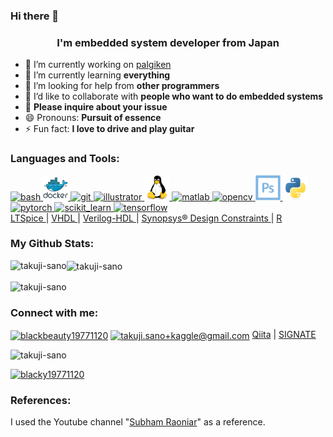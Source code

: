 ### Hi there 👋

<!--
**takuji-sano/takuji-sano** is a ✨ _special_ ✨ repository because its `README.md` (this file) appears on your GitHub profile.

Here are some ideas to get you started:
-->

<h3 align="center">I'm embedded system developer from Japan</h3>

- 🔭 I’m currently working on [palgiken](https://github.com/palgiken)
- 🌱 I’m currently learning **everything**
- 🤔 I’m looking for help from **other programmers**
- 👯 I’d like to collaborate with **people who want to do embedded systems**
- 💬 **Please inquire about your issue**
- 😄 Pronouns: **Pursuit of essence**
- ⚡ Fun fact: **I love to drive and play guitar**

### Languages and Tools:
<p align="left">
  <a href="https://www.gnu.org/software/bash/" target="_blank"> <img src="https://www.vectorlogo.zone/logos/gnu_bash/gnu_bash-icon.svg" alt="bash" width="40" height="40"/> </a> <a href="https://www.docker.com/" target="_blank"> <img src="https://raw.githubusercontent.com/devicons/devicon/master/icons/docker/docker-original-wordmark.svg" alt="docker" width="40" height="40"/> </a> <a href="https://git-scm.com/" target="_blank"> <img src="https://www.vectorlogo.zone/logos/git-scm/git-scm-icon.svg" alt="git" width="40" height="40"/> </a> <a href="https://www.adobe.com/in/products/illustrator.html" target="_blank"> <img src="https://www.vectorlogo.zone/logos/adobe_illustrator/adobe_illustrator-icon.svg" alt="illustrator" width="40" height="40"/> </a> <a href="https://www.linux.org/" target="_blank"> <img src="https://raw.githubusercontent.com/devicons/devicon/master/icons/linux/linux-original.svg" alt="linux" width="40" height="40"/> </a> <a href="https://www.mathworks.com/" target="_blank"> <img src="https://upload.wikimedia.org/wikipedia/commons/2/21/Matlab_Logo.png" alt="matlab" width="40" height="40"/> </a> <a href="https://opencv.org/" target="_blank"> <img src="https://www.vectorlogo.zone/logos/opencv/opencv-icon.svg" alt="opencv" width="40" height="40"/> </a> <a href="https://www.photoshop.com/en" target="_blank"> <img src="https://raw.githubusercontent.com/devicons/devicon/master/icons/photoshop/photoshop-line.svg" alt="photoshop" width="40" height="40"/> </a> <a href="https://www.python.org" target="_blank"> <img src="https://raw.githubusercontent.com/devicons/devicon/master/icons/python/python-original.svg" alt="python" width="40" height="40"/> </a> <a href="https://pytorch.org/" target="_blank"> <img src="https://www.vectorlogo.zone/logos/pytorch/pytorch-icon.svg" alt="pytorch" width="40" height="40"/> </a> <a href="https://scikit-learn.org/" target="_blank"> <img src="https://upload.wikimedia.org/wikipedia/commons/0/05/Scikit_learn_logo_small.svg" alt="scikit_learn" width="40" height="40"/> </a> <a href="https://www.tensorflow.org" target="_blank"> <img src="https://www.vectorlogo.zone/logos/tensorflow/tensorflow-icon.svg" alt="tensorflow" width="40" height="40"/> </a> 
<br>
  <a href="https://www.analog.com/en/design-center/design-tools-and-calculators/ltspice-simulator.html" target="blank"> LTSpice </a>
| <a href="http://www.eda-twiki.org/cgi-bin/view.cgi/P1076/WebHome" target="blank"> VHDL </a>
| <a href="https://ieeexplore.ieee.org/document/1620780" target="blank"> Verilog-HDL </a>
| <a href="https://www.intel.com/content/www/us/en/programmable/quartushelp/17.0/reference/glossary/def_sdc.htm" target="blank"> Synopsys® Design Constraints </a>
| <a href="https://www.r-project.org/" target="blank"> R </a> 
<!--
| <a href="" target="blank"> </a>
-->
</p>

### My Github Stats:
<p><img align="left" src="https://github-readme-stats.vercel.app/api?username=takuji-sano&theme=dracula&show_icons=true&locale=en&count_private=true" alt="takuji-sano" /></p>

<p><img align="center" src="https://github-readme-stats.vercel.app/api/top-langs?username=takuji-sano&theme=dracula&show_icons=true&locale=en&layout=compact" alt="takuji-sano" /></p>

<p><img align="center" src="https://github-readme-streak-stats.herokuapp.com/?user=takuji-sano&" alt="takuji-sano" /></p>

### Connect with me:
<p align="left">
  <a href="https://twitter.com/blackbeauty19771120" target="blank"><img align="center" src="https://raw.githubusercontent.com/rahuldkjain/github-profile-readme-generator/master/src/images/icons/Social/twitter.svg" alt="blackbeauty19771120" height="30" width="40" /></a>
  <a href="https://kaggle.com/takuji.sano+kaggle@gmail.com" target="blank"><img align="center" src="https://raw.githubusercontent.com/rahuldkjain/github-profile-readme-generator/master/src/images/icons/Social/kaggle.svg" alt="takuji.sano+kaggle@gmail.com" height="30" width="40" /></a>
  <a href="https://qiita.com/takuji-sano" target="blank">Qiita</a> | 
  <a href="https://signate.jp/profile" target="blank">SIGNATE</a>
</p>

<p align="left"> <img src="https://komarev.com/ghpvc/?username=takuji-sano&label=Profile%20views&color=0e75b6&style=flat" alt="takuji-sano" /></p>
<p align="left"> <a href="https://twitter.com/blacky19771120" target="blank"><img src="https://img.shields.io/twitter/follow/blacky19771120?logo=twitter&style=for-the-badge" alt="blacky19771120" /></a> </p>

### References:
I used the Youtube channel "<a href="https://www.youtube.com/watch?v=ejCUxSfXgxs">Subham Raoniar</a>" as a reference.
